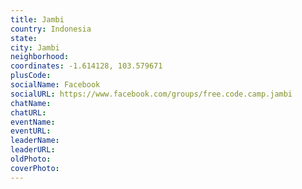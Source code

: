 ```yaml
---
title: Jambi
country: Indonesia
state: 
city: Jambi
neighborhood: 
coordinates: -1.614128, 103.579671
plusCode:
socialName: Facebook
socialURL: https://www.facebook.com/groups/free.code.camp.jambi
chatName:
chatURL:
eventName:
eventURL:
leaderName:
leaderURL:
oldPhoto: 
coverPhoto:
---
```

